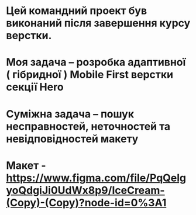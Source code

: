 # Цей командний проект був виконаний після завершення курсу верстки.

# Моя задача – розробка адаптивної ( гібридної ) Mobile First верстки секції Неro

# Суміжна задача – пошук несправностей, неточностей та невідповідностей макету

# Макет - https://www.figma.com/file/PqQelgyoQdgiJi0UdWx8p9/IceCream-(Copy)-(Copy)?node-id=0%3A1
